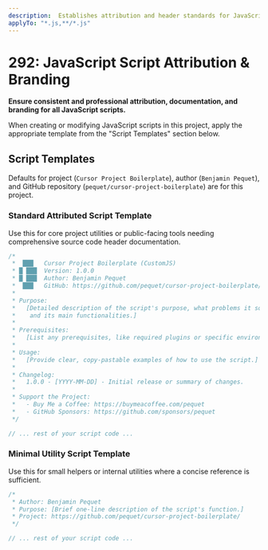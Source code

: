 ```yaml
---
description:  Establishes attribution and header standards for JavaScript files
applyTo: "*.js,**/*.js"
---
```


# 292: JavaScript Script Attribution & Branding

**Ensure consistent and professional attribution, documentation, and branding for all JavaScript scripts.**

When creating or modifying JavaScript scripts in this project, apply the appropriate template from the "Script Templates" section below.

## Script Templates

Defaults for project (`Cursor Project Boilerplate`), author (`Benjamin Pequet`), and GitHub repository (`pequet/cursor-project-boilerplate`) are for this project.

### Standard Attributed Script Template

Use this for core project utilities or public-facing tools needing comprehensive source code header documentation.

```javascript
/*
 *  ███   Cursor Project Boilerplate (CustomJS)
 * █ ███  Version: 1.0.0
 * █ ███  Author: Benjamin Pequet
 *  ███   GitHub: https://github.com/pequet/cursor-project-boilerplate/
 *
 * Purpose:
 *   [Detailed description of the script's purpose, what problems it solves,
 *    and its main functionalities.]
 *
 * Prerequisites:
 *   [List any prerequisites, like required plugins or specific environment details.]
 *
 * Usage:
 *   [Provide clear, copy-pastable examples of how to use the script.]
 *
 * Changelog:
 *   1.0.0 - [YYYY-MM-DD] - Initial release or summary of changes.
 *
 * Support the Project:
 *   - Buy Me a Coffee: https://buymeacoffee.com/pequet
 *   - GitHub Sponsors: https://github.com/sponsors/pequet
 */

// ... rest of your script code ...
```

### Minimal Utility Script Template

Use this for small helpers or internal utilities where a concise reference is sufficient.

```javascript
/*
 * Author: Benjamin Pequet
 * Purpose: [Brief one-line description of the script's function.]
 * Project: https://github.com/pequet/cursor-project-boilerplate/
 */

// ... rest of your script code ...
```

